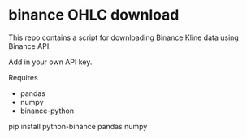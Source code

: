 # binance OHLC download
 This repo contains a script for downloading Binance Kline data using Binance API.
 
 Add in your own API key.

Requires

* pandas
* numpy
* binance-python

pip install python-binance pandas numpy
